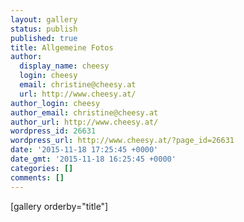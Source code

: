 ```yaml
---
layout: gallery
status: publish
published: true
title: Allgemeine Fotos
author:
  display_name: cheesy
  login: cheesy
  email: christine@cheesy.at
  url: http://www.cheesy.at/
author_login: cheesy
author_email: christine@cheesy.at
author_url: http://www.cheesy.at/
wordpress_id: 26631
wordpress_url: http://www.cheesy.at/?page_id=26631
date: '2015-11-18 17:25:45 +0000'
date_gmt: '2015-11-18 16:25:45 +0000'
categories: []
comments: []
---
```

[gallery orderby="title"]
